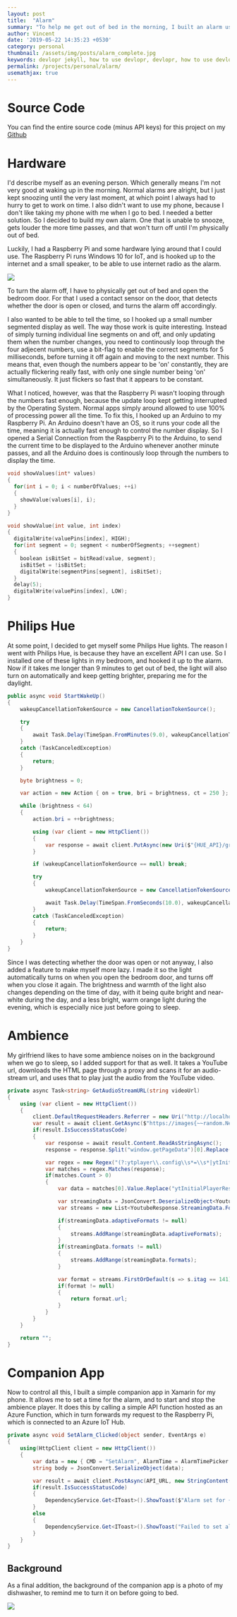 ```yaml
---
layout: post
title:  "Alarm"
summary: "To help me get out of bed in the morning, I built an alarm using a Raspberry Pi, an Arduino and some sensors, that gets more annoying the longer I stay in bed and won't turn off until I actually get out of bed and open my bedroom door."
author: Vincent
date: '2019-05-22 14:35:23 +0530'
category: personal
thumbnail: /assets/img/posts/alarm_complete.jpg
keywords: devlopr jekyll, how to use devlopr, devlopr, how to use devlopr-jekyll, devlopr-jekyll tutorial,best jekyll themes
permalink: /projects/personal/alarm/
usemathjax: true
---
```


# Source Code

You can find the entire source code (minus API keys) for this project on my [Github](https://github.com/Feathora/WakeVUp)

# Hardware
I'd describe myself as an evening person. Which generally means I'm not very good at waking up in the morning. Normal alarms are alright, but I just kept snoozing until the very last moment, at which point I always had to hurry to get to work on time. I also didn't want to use my phone, because I don't like taking my phone with me when I go to bed. I needed a better solution. So I decided to build my own alarm. One that is unable to snooze, gets louder the more time passes, and that won't turn off until I'm physically out of bed.

Luckily, I had a Raspberry Pi and some hardware lying around that I could use. The Raspberry Pi runs Windows 10 for IoT, and is hooked up to the internet and a small speaker, to be able to use internet radio as the alarm. 

<img src="/assets/img/posts/alarm_doorsensor.jpg" class="img-fluid">

To turn the alarm off, I have to physically get out of bed and open the bedroom door. For that I used a contact sensor on the door, that detects whether the door is open or closed, and turns the alarm off accordingly. 

I also wanted to be able to tell the time, so I hooked up a small number segmented display as well. The way those work is quite interesting. Instead of simply turning individual line segments on and off, and only updating them when the number changes, you need to continously loop through the four adjecent numbers, use a bit-flag to enable the correct segments for 5 milliseconds, before turning it off again and moving to the next number. This means that, even though the numbers appear to be 'on' constantly, they are actually flickering really fast, with only one single number being 'on' simultaneously. It just flickers so fast that it appears to be constant.

What I noticed, however, was that the Raspberry Pi wasn't looping through the numbers fast enough, because the update loop kept getting interrupted by the Operating System. Normal apps simply around allowed to use 100% of processing power all the time. To fix this, I hooked up an Arduino to my Raspberry Pi. An Arduino doesn't have an OS, so it runs your code all the time, meaning it ìs actually fast enough to control the number display. So I opened a Serial Connection from the Raspberry Pi to the Arduino, to send the current time to be displayed to the Arduino whenever another minute passes, and all the Arduino does is continously loop through the numbers to display the time.

```c
void showValues(int* values)
{
  for(int i = 0; i < numberOfValues; ++i)
  {
    showValue(values[i], i);
  }
}

void showValue(int value, int index)
{
  digitalWrite(valuePins[index], HIGH);
  for(int segment = 0; segment < numberOfSegments; ++segment)
  {
    boolean isBitSet = bitRead(value, segment);
    isBitSet = !isBitSet;
    digitalWrite(segmentPins[segment], isBitSet);
  }
  delay(5);
  digitalWrite(valuePins[index], LOW);
}
```

# Philips Hue

At some point, I decided to get myself some Philips Hue lights. The reason I went with Philips Hue, is because they have an excellent API I can use. So I installed one of these lights in my bedroom, and hooked it up to the alarm. Now if it takes me longer than 9 minutes to get out of bed, the light will also turn on automatically and keep getting brighter, preparing me for the daylight. 

```c#
public async void StartWakeUp()
{
    wakeupCancellationTokenSource = new CancellationTokenSource();

    try
    {
        await Task.Delay(TimeSpan.FromMinutes(9.0), wakeupCancellationTokenSource.Token);
    }
    catch (TaskCanceledException)
    {
        return;
    }

    byte brightness = 0;

    var action = new Action { on = true, bri = brightness, ct = 250 };

    while (brightness < 64)
    {
        action.bri = ++brightness;

        using (var client = new HttpClient())
        {
            var response = await client.PutAsync(new Uri($"{HUE_API}/groups/{bedroomID}/action"), new HttpStringContent(JsonConvert.SerializeObject(action)));
        }

        if (wakeupCancellationTokenSource == null) break;

        try
        {
            wakeupCancellationTokenSource = new CancellationTokenSource();

            await Task.Delay(TimeSpan.FromSeconds(10.0), wakeupCancellationTokenSource.Token);
        }
        catch (TaskCanceledException)
        {
            return;
        }
    }
}
```

Since I was detecting whether the door was open or not anyway, I also added a feature to make myself more lazy. I made it so the light automatically turns on when you open the bedroom door, and turns off when you close it again. The brightness and warmth of the light also changes depending on the time of day, with it being quite bright and near-white during the day, and a less bright, warm orange light during the evening, which is especially nice just before going to sleep.

# Ambience

My girlfriend likes to have some ambience noises on in the background when we go to sleep, so I added support for that as well. It takes a YouTube url, downloads the HTML page through a proxy and scans it for an audio-stream url, and uses that to play just the audio from the YouTube video.

```c#
private async Task<string> GetAudioStreamURL(string videoUrl)
{
    using (var client = new HttpClient())
    {
        client.DefaultRequestHeaders.Referrer = new Uri("http://localhost");
        var result = await client.GetAsync($"https://images{~~random.Next(0, 33)}-focus-opensocial.googleusercontent.com/gadgets/proxy?container=none&url={HttpUtility.UrlEncode($"https://www.youtube.com/watch?hl=en&v={videoUrl}")}");
        if(result.IsSuccessStatusCode)
        {
            var response = await result.Content.ReadAsStringAsync();
            response = response.Split("window.getPageData")[0].Replace("ytInitialPlayerResponse = null", "").Replace("ytInitialPlayerResponse=window.ytInitialPlayerResponse", "").Replace("ytplayer.config={args:{raw_player_response:ytInitialPlayerResponse}};", "");

            var regex = new Regex("(?:ytplayer\\.config\\s*=\\s*|ytInitialPlayerResponse\\s?=\\s?)(.+?)(?:;var|;\\(function|\\)?;\\s*if|;\\s*if|;\\s*ytplayer\\.|;\\s*<\\/script)", RegexOptions.ECMAScript | RegexOptions.Multiline);
            var matches = regex.Matches(response);
            if(matches.Count > 0)
            {
                var data = matches[0].Value.Replace("ytInitialPlayerResponse = ", "").Replace(";</script", "");

                var streamingData = JsonConvert.DeserializeObject<YoutubeResponse>(data).streamingData;
                var streams = new List<YoutubeResponse.StreamingData.Format>();

                if(streamingData.adaptiveFormats != null)
                {
                    streams.AddRange(streamingData.adaptiveFormats);
                }
                if(streamingData.formats != null)
                {
                    streams.AddRange(streamingData.formats);
                }

                var format = streams.FirstOrDefault(s => s.itag == 141) ?? streams.FirstOrDefault(s => s.itag == 140) ?? streams.FirstOrDefault(s => s.itag == 139);
                if(format != null)
                {
                    return format.url;
                }
            }
        }
    }

    return "";
}
```

# Companion App

Now to control all this, I built a simple companion app in Xamarin for my phone. It allows me to set a time for the alarm, and to start and stop the ambience player. It does this by calling a simple API function hosted as an Azure Function, which in turn forwards my request to the Raspberry Pi, which is connected to an Azure IoT Hub. 

```c#
private async void SetAlarm_Clicked(object sender, EventArgs e)
{
    using(HttpClient client = new HttpClient())
    {
        var data = new { CMD = "SetAlarm", AlarmTime = AlarmTimePicker.Time };
        string body = JsonConvert.SerializeObject(data);

        var result = await client.PostAsync(API_URL, new StringContent(body));
        if(result.IsSuccessStatusCode)
        {
            DependencyService.Get<IToast>().ShowToast($"Alarm set for {AlarmTimePicker.Time}");
        }
        else
        {
            DependencyService.Get<IToast>().ShowToast("Failed to set alarm");
        }
    }
}
```

## Background

As a final addition, the background of the companion app is a photo of my dishwasher, to remind me to turn it on before going to bed.

<img src="/assets/img/posts/alarm_companion.jpg" class="img-fluid">
